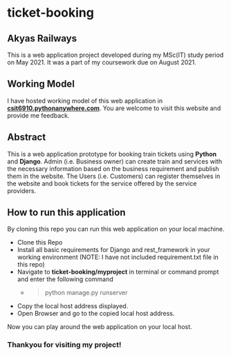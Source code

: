 # ticket-booking
## Akyas Railways
This is a web application project developed during my MSc(IT) study period on May 2021. It was a part of my coursework due on August 2021. 
## Working Model
I have hosted working model of this web application in [**csit6910.pythonanywhere.com**](https://csit6910.pythonanywhere.com/home/). You are welcome to visit this website and provide me feedback.
## Abstract
This is a web application prototype for booking train tickets using **Python** and **Django**. Admin (i.e. Business owner) can create train and services with the necessary information based on the business requirement and publish them in the website. The Users (i.e. Customers) can register themselves in the website and book tickets for the service offered by the service providers.
## How to run this application
By cloning this repo you can run this web application on your local machine.

- Clone this Repo
- Install all basic requirements for Django and rest_framework in your working environment (NOTE: I have not included requirement.txt file in this repo)
- Navigate to **ticket-booking/myproject** in terminal or command prompt and enter the following command 
  - > python manage.py runserver
- Copy the local host address displayed.
- Open Browser and go to the copied local host address.

Now you can play around the web application on your local host.

### Thankyou for visiting my project!
